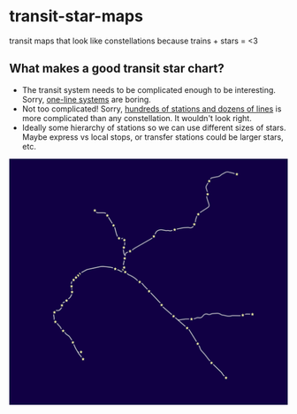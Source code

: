 transit-star-maps
=================

transit maps that look like constellations because trains + stars = &lt;3

What makes a good transit star chart?
-------------------------------------
 * The transit system needs to be complicated enough to be interesting. Sorry, [one-line systems](http://en.wikipedia.org/wiki/Link_Light_Rail) are boring.
 * Not too complicated! Sorry, [hundreds of stations and dozens of lines](http://en.wikipedia.org/wiki/New_York_City_Subway) is more complicated than any constellation. It wouldn't look right.
 * Ideally some hierarchy of stations so we can use different sizes of stars. Maybe express vs local stops, or transfer stations could be larger stars, etc.

![BART map](outputs/bart_v0.1.png)
